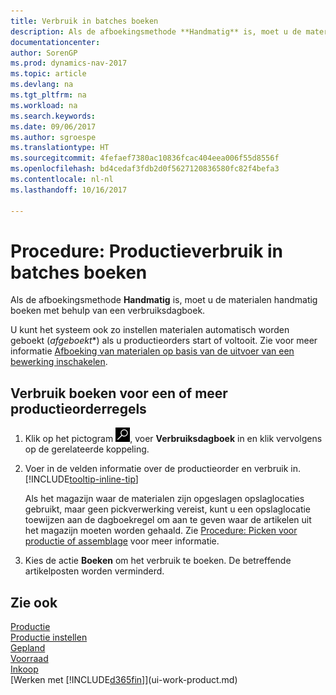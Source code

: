 ```yaml
---
title: Verbruik in batches boeken
description: Als de afboekingsmethode **Handmatig** is, moet u de materialen handmatig boeken met behulp van een verbruiksdagboek.
documentationcenter: 
author: SorenGP
ms.prod: dynamics-nav-2017
ms.topic: article
ms.devlang: na
ms.tgt_pltfrm: na
ms.workload: na
ms.search.keywords: 
ms.date: 09/06/2017
ms.author: sgroespe
ms.translationtype: HT
ms.sourcegitcommit: 4fefaef7380ac10836fcac404eea006f55d8556f
ms.openlocfilehash: bd4cedaf3fdb2d0f5627120836580fc82f4befa3
ms.contentlocale: nl-nl
ms.lasthandoff: 10/16/2017

---
```

# <a name="how-to-batch-post-production-consumption"></a>Procedure: Productieverbruik in batches boeken
Als de afboekingsmethode **Handmatig** is, moet u de materialen handmatig boeken met behulp van een verbruiksdagboek.

U kunt het systeem ook zo instellen materialen automatisch worden geboekt (*afgeboekt**) als u productieorders start of voltooit. Zie voor meer informatie [Afboeking van materialen op basis van de uitvoer van een bewerking inschakelen](production-how-to-flush-components-according-to-operation-output.md).

## <a name="to-post-consumption-for-one-or-more-production-order-lines"></a>Verbruik boeken voor een of meer productieorderregels  
1.  Klik op het pictogram ![Zoeken naar pagina of rapport](media/ui-search/search_small.png "pictogram Zoeken naar pagina of rapport"), voer **Verbruiksdagboek** in en klik vervolgens op de gerelateerde koppeling.  
2.  Voer in de velden informatie over de productieorder en verbruik in. [!INCLUDE[tooltip-inline-tip](includes/tooltip-inline-tip_md.md)]  

    Als het magazijn waar de materialen zijn opgeslagen opslaglocaties gebruikt, maar geen pickverwerking vereist, kunt u een opslaglocatie toewijzen aan de dagboekregel om aan te geven waar de artikelen uit het magazijn moeten worden gehaald. Zie [Procedure: Picken voor productie of assemblage](warehouse-how-to-pick-for-production.md) voor meer informatie.  
3.  Kies de actie **Boeken** om het verbruik te boeken. De betreffende artikelposten worden verminderd.

## <a name="see-also"></a>Zie ook  
[Productie](production-manage-manufacturing.md)    
[Productie instellen](production-configure-production-processes.md)  
[Gepland](production-planning.md)      
[Voorraad](inventory-manage-inventory.md)  
[Inkoop](purchasing-manage-purchasing.md)  
[Werken met [!INCLUDE[d365fin](includes/d365fin_md.md)]](ui-work-product.md)

